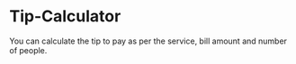# Tip-Calculator
You can calculate the tip to pay as per the service, bill amount and number of people.
